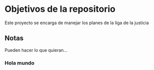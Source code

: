 # Objetivos de la repositorio

Este proyecto se encarga de manejar los planes de la liga de la justicia


## Notas
Pueden hacer lo que quieran...

### Hola mundo
